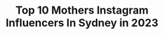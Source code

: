 ---
title: Top 10 Mothers Instagram Influencers In Sydney in 2023
description: >-
  Find top mothers Instagram influencers in Sydney in 2023. Most popular hashtags: #australia #sydney #nsw.
platform: Instagram
hits: 24
text_top: See the best Instagram profiles on inBeat.
text_bottom: Our search engine has 24 Instagram influencers like this in Sydney, Australia for you to connect with.
profiles:
  - username: "24hourslayover"
    fullname: >-
      Catrina | Travel Writer
    bio: >-
      Content Creator + Travel Writer 75 countries - currently living in Sydney Mother of rescue staffie dogs 🐶 Sydney Day Trips⬇️
    location: "Australia"
    followers: 13417
    engagement: 781
    commentsToLikes: 0.099984
    id: ck5cl0wu6y0u40i114qx61zdu
    verified: false
    hashtags: "#jjshouse, #tesalate, #tesalatetowels, #sandfreetowels"
  - username: "tourismnsw"
    fullname: >-
      Tourism New South Wales 🇦🇺
    bio: >-
      🐨Tag @tourismnsw or #tourismnsw to feature 📩contactus@tourismnsw.info for colab 💥 Just ask - Anything is Possible 🤝
    location: "Australia"
    followers: 22861
    engagement: 414
    commentsToLikes: 0.022481
    id: ck5c033g3sck10i11arcdptuz
    verified: false
    hashtags: "#beachlover, #melbourne, #leura, #byronbay"
  - username: "mariapappas.harris"
    fullname: >-
      Maria pappas
    bio: >-
      💕Beauty • Fashion • Lifestyle 🤰Mother of 4 🌎Sydney ➡️ @neonmodelmanagement
    location: "Australia"
    followers: 44994
    engagement: 381
    commentsToLikes: 0.030130
    id: ck5hlear9k2d80i11eqp6yzw6
    verified: false
    hashtags: "#workingwithdyson"
  - username: "sophieleaphotography"
    fullname: >-
      Sophie Lea Photography
    bio: >-
      Please ask permission to share my images 🙏🏻 ⛅️Natural Light studio in Mosman, Sydney 🌞 Outdoor family sessions 👩🏽‍🤝‍👩🏼🧍🏽Mother of 3 2020 Fully Booked
    location: "Australia"
    followers: 25485
    engagement: 553
    commentsToLikes: 0.031521
    id: ck9h9tf7m9wbk0j78mtpi108x
    verified: false
    hashtags: "#dreamteam"
  - username: "revertnoor"
    fullname: >-
      🦋Merete/ميريتّا نور سْكولڤيك▪️
    bio: >-
      • Revert🕋🤲🏽 •Mom to Adham💙 •3🐈🐈🐈 • From Tønsberg, Norway🇳🇴 Living in Sydney, Australia🇦🇺 Love Palestine🇵🇸 • 18.04.2018, H👰🏼🤵🏽💞🔒 • No DM from men🚫
    location: "Australia"
    followers: 3308
    engagement: 991
    commentsToLikes: 0.091362
    id: ckaotly28wfxl0i780pmz06u8
    verified: false
    hashtags: "#reverttoislam, #australia, #babyboy, #myson"
  - username: "thetalesofman"
    fullname: >-
      Tom Simpson
    bio: >-
      👤 Fashion Director @theiconicau 🌏 Sydney 🇦🇺 The Ministry of Talent bookings@theministryoftalent.com
    location: "Australia"
    followers: 37809
    engagement: 97
    commentsToLikes: 0.035252
    id: ckaorumbnott50i78l31w5j7u
    verified: false
    hashtags: "#menwithclass, #bespoke, #tourist, #menwithstyle"
  - username: "clementinemcveigh"
    fullname: >-
      Clementine Mcveigh
    bio: >-
      Model | Mother | Fashion Lover | BE KIND ❤️| Enquires Karen@phoenixmuse.com.au
    location: "Australia"
    followers: 71916
    engagement: 124
    commentsToLikes: 0.021235
    id: ck6tpkwd6kfwt0j71zp0ih5pn
    verified: false
    hashtags: "#love, #zimmermann, #myeverything, #2020"
  - username: "nicolewellsimages"
    fullname: >-
      Nicole Katherine
    bio: >-
      ❤️ International fine art portrait photographer. Creative soul, mother. Please only buy genuine copies of my work, otherwise we don’t get paid ❤️
    location: "Australia"
    followers: 11069
    engagement: 420
    commentsToLikes: 0.034270
    id: ck5c7w3eb8apz0i11vs8xex1j
    verified: false
    hashtags: "#sydney, #studio, #photography, #nikon"
  - username: "bec_lorrimer"
    fullname: >-
      Bec Lorrimer
    bio: >-
      Photographer Director Currently in Sydney . Los Angeles . New York @sam_i_am_management @jonesmgmt
    location: "Australia"
    followers: 14987
    engagement: 323
    commentsToLikes: 0.024562
    id: ck0tue97s6tj00i195h2oh2bi
    verified: false
    hashtags: "#harpersbazaar, #swimwear, #film, #nikond810"
  - username: "haifacharbel"
    fullname: >-
      Haifa Charbel - هيفا شربل
    bio: >-
      Senior TV Presenter @mtvlebanon Creator, Producer & Presenter Of "Soufaraa Al Arez, سفراء الأرز" Tv Show CEO of True Story Productions
    location: "Australia"
    followers: 121756
    engagement: 130
    commentsToLikes: 0.046979
    id: ckap35kpr1nez0i78hfhf27lp
    verified: false
    hashtags: "#lebanesediaspora, #tvpresenter, #lebanon, #lebanesearoundtheworld"
---